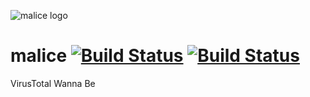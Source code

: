 ![malice logo](https://raw.githubusercontent.com/black-top/malice/master/app/static/img/logo/malice_logo.png)

malice [![Build Status](https://drone.io/github.com/blacktop/malice/status.png)](https://drone.io/github.com/blacktop/malice/latest) [![Build Status](https://travis-ci.org/blacktop/malice.svg?branch=master)](https://travis-ci.org/blacktop/malice)
======

VirusTotal Wanna Be
